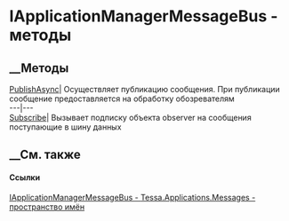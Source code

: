 # IApplicationManagerMessageBus - методы
##  __Методы
[PublishAsync](M_Tessa_Applications_Messages_IApplicationManagerMessageBus_PublishAsync.htm)|
Осуществляет публикацию сообщения. При публикации сообщение предоставляется на
обработку обозревателям  
---|---  
[Subscribe](M_Tessa_Applications_Messages_IApplicationManagerMessageBus_Subscribe.htm)|
Вызывает подписку объекта observer на сообщения поступающие в шину данных  
## __См. также
#### Ссылки
[IApplicationManagerMessageBus -
](T_Tessa_Applications_Messages_IApplicationManagerMessageBus.htm)
[Tessa.Applications.Messages - пространство
имён](N_Tessa_Applications_Messages.htm)
